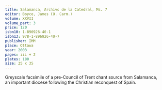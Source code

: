 ```yaml
---
title: Salamanca, Archivo de la Catedral, Ms. 7
editor: Boyce, James (O. Carm.)
volume: XXVII
volume_part: 3
price: 120
isbn10: 1-896926-40-1
isbn13: 978-1-896926-40-7
publisher: IMM
place: Ottawa
year: 2003
pages: iii + 2
plates: 180
size: 25 x 35 
---
```

Greyscale facsimile of a pre-Council of Trent chant source from Salamanca, an important diocese following the Christian reconquest of Spain.
